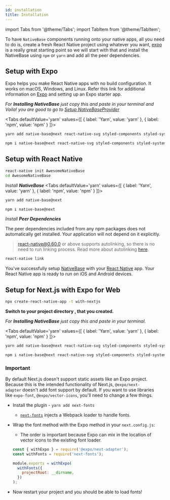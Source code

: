 ```yaml
---
id: installation
title: Installation
---
```


import Tabs from '@theme/Tabs';
import TabItem from '@theme/TabItem';

To have `NativeBase` components running onto your native apps, all you need to do is, create a fresh React Native project using whatever you want, [expo](https://docs.expo.io/get-started/installation/) is a really great starting point so we will start with that and install the NativeBase using `npm` or `yarn` and add all the peer dependencies.

## Setup with Expo

Expo helps you make React Native apps with no build configuration. It works on macOS, Windows, and Linux. Refer this link for additional information on [Expo](https://docs.expo.io/) and setting up an Expo starter app.

_For **Installing NativeBase** just copy this and paste in your terminal and Voila! you are good to go to [Setup NativeBaseProvider](/setup-provider)_

<Tabs
defaultValue='yarn'
values={[
{ label: 'Yarn', value: 'yarn' },
{ label: 'npm', value: 'npm' }
]}>

<TabItem value="yarn">

```bash
yarn add native-base@next react-native-svg styled-components styled-system react-native-safe-area-context
```

</TabItem>

<TabItem value="npm">

```bash
npm i native-base@next react-native-svg styled-components styled-system react-native-safe-area-context
```

</TabItem>

</Tabs>

## Setup with React Native

```bash
react-native init AwesomeNativeBase
cd AwesomeNativeBase
```

_Install **NativeBase**_
<Tabs
defaultValue='yarn'
values={[
{ label: 'Yarn', value: 'yarn' },
{ label: 'npm', value: 'npm' }
]}>

<TabItem value="yarn">

```bash
yarn add native-base@next
```

</TabItem>

<TabItem value="npm">

```bash
npm i native-base@next
```

</TabItem>

</Tabs>

_Install **Peer Dependencies**_

The peer dependencies included from any npm packages does not automatically get installed. Your application will not depend on it explicitly.

> [react-native@0.60.0](https://reactnative.dev/blog/2019/07/03/version-60) or above supports autolinking, so there is no need to run linking process. Read more about autolinking [here](https://github.com/react-native-community/cli/blob/master/docs/autolinking.md).

```bash
react-native link
```

You've successfully setup [NativeBase](https://nativebase.io/) with your [React Native](https://reactnative.dev/) app. Your React Native app is ready to run on iOS and Android devices.

## Setup for Next.js with Expo for Web

```bash
npx create-react-native-app -t with-nextjs
```

**Switch to your project directory , that you created.**

_For **Installing NativeBase** just copy this and paste in your terminal._

<Tabs
defaultValue='yarn'
values={[
{ label: 'Yarn', value: 'yarn' },
{ label: 'npm', value: 'npm' }
]}>

<TabItem value="yarn">

```bash
yarn add native-base@next react-native-svg styled-components styled-system
```

</TabItem>

<TabItem value="npm">

```bash
npm i native-base@next react-native-svg styled-components styled-system
```

</TabItem>

</Tabs>

### Important

By default Next.js doesn't support static assets like an Expo project. Because this is the intended functionality of Next.js, `@expo/next-adapter` doesn't add font support by default. If you want to use libraries like `expo-font`, `@expo/vector-icons`, you'll need to change a few things.

- Install the plugin - `yarn add next-fonts`
  - [`next-fonts`](https://github.com/rohanray/next-fonts) injects a Webpack loader to handle fonts.
- Wrap the font method with the Expo method in your `next.config.js`:

  - The order is important because Expo can mix in the location of vector icons to the existing font loader.

  ```jsx
  const { withExpo } = require('@expo/next-adapter');
  const withFonts = require('next-fonts');

  module.exports = withExpo(
    withFonts({
      projectRoot: __dirname,
    })
  );
  ```

- Now restart your project and you should be able to load fonts!
